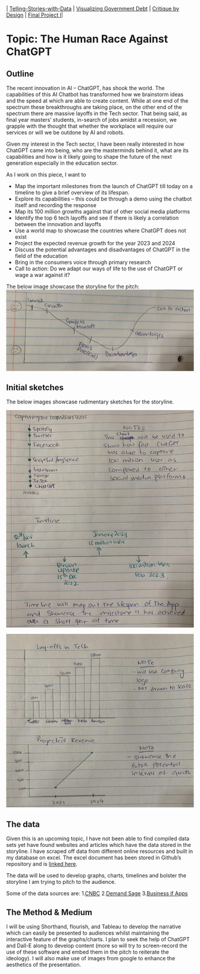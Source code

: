 | [Telling-Stories-with-Data](https://nahalg.github.io/Telling-Stories-with-Data/) | [Visualizing Government Debt](https://nahalg.github.io/Telling-Stories-with-Data/Visualisinggovernmentdebt.html) | [Critique by Design](CritiqueByDesign) | [Final Project I](FinalProjectpart1)| 

# Topic: The Human Race Against ChatGPT

## Outline

The recent innovation in AI – ChatGPT, has shook the world. The capabilities of this AI Chatbot has transformed how we brainstorm ideas and the speed at which are able to create content.  While at one end of the spectrum these breakthroughs are taking place, on the other end of the spectrum there are massive layoffs in the Tech sector. That being said, as final year masters’ students, in-search of jobs amidst a recession, we grapple with the thought that whether the workplace will require our services or will we be outdone by AI and robots. 

Given my interest in the Tech sector, I have been really interested in how ChatGPT came into being, who are the masterminds behind it, what are its capabilities and how is it likely going to shape the future of the next generation especially in the education sector.

As I work on this piece, I want to 

-	Map the important milestones from the launch of ChatGPT till today on a timeline to give a brief overview of its lifespan. 
-	Explore its capabilities – this could be through a demo using the chatbot itself and recording the response
-	Map its 100 million growths against that of other social media platforms 
-	Identify the top 6 tech layoffs and see if there is likely a correlation between the innovation and layoffs 
-	Use a world map to showcase the countries where ChatGPT does not exist 
-	Project the expected revenue growth for the year 2023 and 2024
-	Discuss the potential advantages and disadvantages of ChatGPT in the field of the education
-	Bring in the consumers voice through primary research
-	Call to action: Do we adapt our ways of life to the use of ChatGPT or wage a war against it?

The below image showcase the storyline for the pitch:
![Storyline](Storyline.jpeg)

## Initial sketches

The below images showcase rudimentary sketches for the storyline. 

![Sketch1](Sketch1.jpeg)


![Sketch2](Sketch2.jpeg)

## The data

Given this is an upcoming topic, I have not been able to find compiled data sets yet have found websites and articles which have the data stored in the storyline. I have scraped off data from different online resources and built in my database on excel. The excel document has been stored in Github’s repository and is [linked here](https://www.businessofapps.com/data/chatgpt-statistics/).

The data will be used to develop graphs, charts, timelines and bolster the storyline I am trying to pitch to the audience. 

Some of the data sources are: 
1.[CNBC](https://www.cnbc.com/2023/01/18/tech-layoffs-microsoft-amazon-meta-others-have-cut-more-than-60000.html)
2.[Demand Sage]( https://www.demandsage.com/chatgpt-statistics/)
3.[Business if Apps]( https://www.businessofapps.com/data/chatgpt-statistics/)

## The Method & Medium 

I will be using Shorthand, flourish, and Tableau to develop the narrative which can easily be presented to audiences whilst maintaining the interactive feature of the graphs/charts. I plan to seek the help of ChatGPT and Dall-E along to develop content (more so will try to screen-record the use of these software and embed them in the pitch to reiterate the ideology). I will also make use of images from google to enhance the aesthetics of the presentation. 
